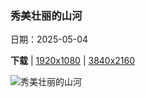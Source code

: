 ### 秀美壮丽的山河

日期：2025-05-04

**下载**  |  [1920x1080](https://cn.bing.com/th?id=OHR.BeginningofSummer25Y_ZH-CN2000519236_1920x1080.jpg)  |  [3840x2160](https://cn.bing.com/th?id=OHR.BeginningofSummer25Y_ZH-CN2000519236_UHD.jpg)

![秀美壮丽的山河](https://cn.bing.com/th?id=OHR.BeginningofSummer25Y_ZH-CN2000519236_1920x1080.jpg "日出时分，美丽的喀斯特山脉鸟瞰图，中国桂林 (© zhaojiankang/Getty Images)")

